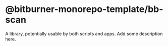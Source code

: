# @bitburner-monorepo-template/bb-scan

A library, potentially usable by both scripts and apps. Add some description here.
